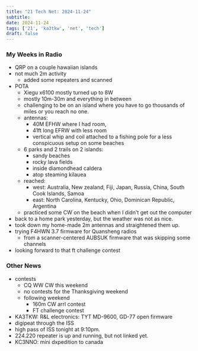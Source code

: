 ```yaml
---
title: "21 Tech Net: 2024-11-24"
subtitle:
date: 2024-11-24
tags: ['21', 'ka3tkw', 'net', 'tech']
draft: false
---
```


### My Weeks in Radio
- QRP on a couple hawaiian islands
- not much 2m activity
  - added some repeaters and scanned
- POTA
  - Xiegu x6100 mostly turned up to 8W
  - mostly 10m-30m and everything in between
  - challenging to be on an island where you have to go thousands of miles
    or you reach no one.
  - antennas:
    - 40M EFHW where I had room,
    - 41ft long EFRW with less room
    - vertical whip and coil attached to a fishing pole for a less conspicuous setup
      on some beaches
  - 6 parks and 2 trails on 2 islands:
    - sandy beaches
    - rocky lava fields
    - inside diamondhead caldera
    - atop steaming kilauea
  - reached:
    - west: Australia, New zealand, Fiji, Japan, Russia, China,
      South Cook Islands, Samoa
    - east: North Carolina, Kentucky, Ohio, Dominican Republic, Argentina
  - practiced some CW on the beach when I didn't get out the computer
- back to a home park yesterday, but the weather was not as nice.
- took down my home-made 2m antennas and straightened them up.
- trying F4HWN 3.7 firmware for Quansheng radios
  - from a scanner-centered AUBSUK firmware that was skipping some channels
- looking forward to that ft challenge contest
### Other News
- contests
  - CQ WW CW this weekend
  - no contests for the Thanksgiving weekend
  - following weekend
    - 160m CW arrl contest
    - FT challenge contest
- KA3TKW: R&L electronics: TYT MD-9600, GD-77 open firmware
- digipeat through the ISS
- high pass of ISS tonight at 9:10pm.
- 224.220 repeater is up and running, but not linked yet.
- KC3NNO: mini dxpedition to canada

<!--more-->
